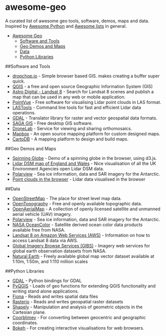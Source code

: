 # awesome-geo
A curated list of awesome geo tools, software, demos, maps and data. Inspired by [Awesome Python](http://awesome-python.com/) and [Awesome lists](https://github.com/sindresorhus/awesome) in general.


- [Awesome Geo](#awesome-geo)
    - [Software and Tools](#software-and-tools)
    - [Geo Demos and Maps](#geo-demos-and-maps)
    - [Data](#data)
    - [Python Libraries](#python-libraries)

##Software and Tools

* [dropchop.io](http://dropchop.io) - Simple browser based GIS. makes creating a buffer super quick.
* [QGIS](http://qgis.org) - a free and open source Geographic Information System (GIS)
* [Astro Digital - Landsat 8](https://fetch.astrodigital.com) - Search for Landsat 8 scenes and publish a map that can be used in any web or mobile application.
* [PointVue](http://pointvue-le.software.informer.com/7.0/) - Free software for visualising Lidar point clouds in LAS format.
* [LASTools](http://rapidlasso.com/lastools/) - Command line tools for fast and efficient Lidar data operations.
* [GDAL](http://www.gdal.org/) - Translator library for raster and vector geospatial data formats. 
* [SAGA GIS](http://saga-gis.sourceforge.net/en/) - Free desktop GIS software.
* [DroneLab](https://www.dronelab.io/) - Service for viewing and sharing orthomosaics.
* [Mapbox](https://www.mapbox.com/) - An open source mapping platform for custom designed maps.
* [CartoDB](https://cartodb.com/) - A mapping platform to design and build maps. 


##Geo Demos and Maps 

* [Spinning Globe](https://www.jasondavies.com/maps/rotate/) - Demo of a spinning globe in the browser, using d3.js.
* [Lidar DSM map of England and Wales](https://houseprices.io/lab/lidar/map) - Nice visualisation of all the UK Environment Agencies open Lidar DSM data. 
* [Polarview](http://www.polarview.aq/antarctic) - Sea ice information, data and SAR imagery for the Antarctic. 
* [Point clouds in the browser](http://ahn2.pointclouds.nl/) - Lidar data visualised in the browser

##Data

* [OpenStreetMap](https://www.openstreetmap.org) - The place for street level map data.
* [OpenTopography](http://www.opentopography.org/) - Free and openly available topographic data.
* [OpenAerialMap](http://openaerialmap.org/) - A collection of openly licensed satellite and unmanned aerial vehicle (UAV) imagery.
* [Polarview](http://www.polarview.aq/antarctic) - Sea ice information, data and SAR imagery for the Antarctic. 
* [NASA OceanColor](http://oceancolor.gsfc.nasa.gov/cms/) - Satellite derived ocean color data products available free from NASA.
* [Landsat 8 on Amazon Web Services (AWS)](https://aws.amazon.com/public-data-sets/landsat/) - Information on how to access Landsat 8 data via AWS. 
* [Global Imagery Browse Services (GIBS)](https://earthdata.nasa.gov/about/science-system-description/eosdis-components/global-imagery-browse-services-gibs) - Imagery web services for global earth observation datasets from NASA.
* [Natural Earth](http://www.naturalearthdata.com/) - Freely available global map vector dataset available at 1:10m, 1:50m, and 1:110 million scales 

##Python Libraries

* [GDAL](https://pypi.python.org/pypi/GDAL/) - Python bindings for GDAL
* [PyQGIS](http://docs.qgis.org/testing/en/docs/pyqgis_developer_cookbook/) - Loads of geo functions for extending QGIS functionality and writing stand alone applications.
* [Fiona](https://pypi.python.org/pypi/Fiona) - Reads and writes spatial data files
* [Rasterio](https://pypi.python.org/pypi/rasterio) - Reads and writes geospatial raster datasets 
* [Shapely](https://pypi.python.org/pypi/Shapely) - Manipulation and analysis of geometric objects in the Cartesian plane.
* [Coorblimey](https://pypi.python.org/pypi/coorblimey/0.1) - For converting between geocentric and geographic coordinates. 
* [Bokeh](http://bokeh.pydata.org/en/latest/) - For creating interactive visualisations for web browsers.
